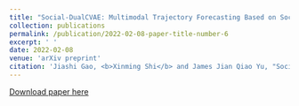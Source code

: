 ```yaml
---
title: "Social-DualCVAE: Multimodal Trajectory Forecasting Based on Social Interactions Pattern Aware and Dual Conditional Variational Auto-Encoder"
collection: publications
permalink: /publication/2022-02-08-paper-title-number-6
excerpt: ' '
date: 2022-02-08
venue: 'arXiv preprint'
citation: 'Jiashi Gao, <b>Xinming Shi</b> and James Jian Qiao Yu, "Social-dualcvae: Multimodal Trajectory Forecasting Based on Social Interactions Pattern Aware and Dual Conditional Variational Auto-encoder," <i>arXiv preprint</i>, arXiv:2202.03954.'
---
```

 

[Download paper here](https://github.com/embeddedsky/xinmingshi.github.io/raw/master/files/paper6.pdf)

